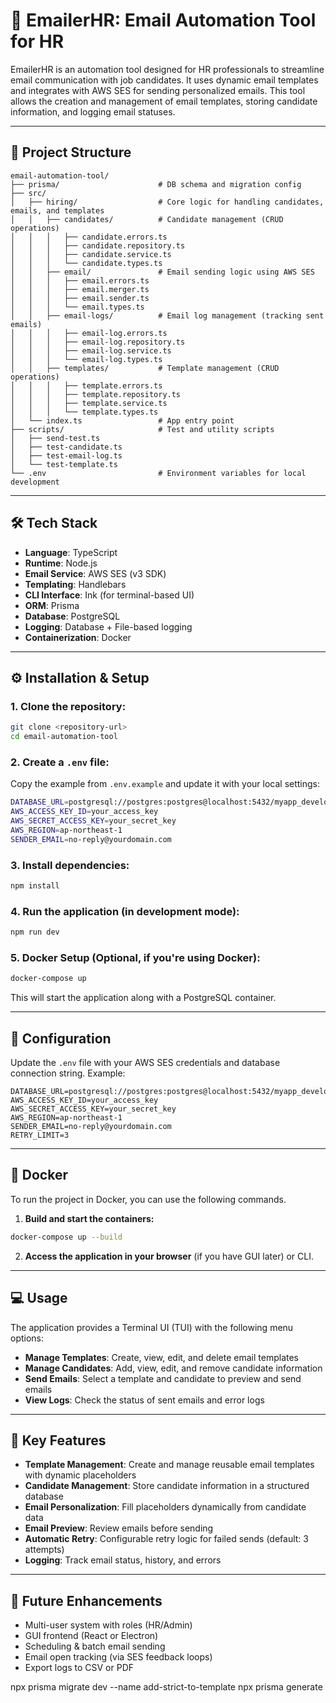 # 📧 EmailerHR: Email Automation Tool for HR

EmailerHR is an automation tool designed for HR professionals to streamline email communication with job candidates. It uses dynamic email templates and integrates with AWS SES for sending personalized emails. This tool allows the creation and management of email templates, storing candidate information, and logging email statuses.

---

## 📁 **Project Structure**

```
email-automation-tool/
├── prisma/                      # DB schema and migration config
├── src/
│   ├── hiring/                  # Core logic for handling candidates, emails, and templates
│   │   ├── candidates/          # Candidate management (CRUD operations)
│   │   │   ├── candidate.errors.ts
│   │   │   ├── candidate.repository.ts
│   │   │   ├── candidate.service.ts
│   │   │   └── candidate.types.ts
│   │   ├── email/               # Email sending logic using AWS SES
│   │   │   ├── email.errors.ts
│   │   │   ├── email.merger.ts
│   │   │   ├── email.sender.ts
│   │   │   └── email.types.ts
│   │   ├── email-logs/          # Email log management (tracking sent emails)
│   │   │   ├── email-log.errors.ts
│   │   │   ├── email-log.repository.ts
│   │   │   ├── email-log.service.ts
│   │   │   └── email-log.types.ts
│   │   ├── templates/           # Template management (CRUD operations)
│   │   │   ├── template.errors.ts
│   │   │   ├── template.repository.ts
│   │   │   ├── template.service.ts
│   │   │   └── template.types.ts
│   └── index.ts                 # App entry point
├── scripts/                     # Test and utility scripts
│   ├── send-test.ts
│   ├── test-candidate.ts
│   ├── test-email-log.ts
│   └── test-template.ts
└── .env                         # Environment variables for local development
```

---

## 🛠️ **Tech Stack**

- **Language**: TypeScript
- **Runtime**: Node.js
- **Email Service**: AWS SES (v3 SDK)
- **Templating**: Handlebars
- **CLI Interface**: Ink (for terminal-based UI)
- **ORM**: Prisma
- **Database**: PostgreSQL
- **Logging**: Database + File-based logging
- **Containerization**: Docker

---

## ⚙️ **Installation & Setup**

### 1. Clone the repository:

```bash
git clone <repository-url>
cd email-automation-tool
```

### 2. Create a `.env` file:

Copy the example from `.env.example` and update it with your local settings:

```bash
DATABASE_URL=postgresql://postgres:postgres@localhost:5432/myapp_development
AWS_ACCESS_KEY_ID=your_access_key
AWS_SECRET_ACCESS_KEY=your_secret_key
AWS_REGION=ap-northeast-1
SENDER_EMAIL=no-reply@yourdomain.com
```

### 3. Install dependencies:

```bash
npm install
```

### 4. Run the application (in development mode):

```bash
npm run dev
```

### 5. Docker Setup (Optional, if you're using Docker):

```bash
docker-compose up
```

This will start the application along with a PostgreSQL container.

---

## 🔧 **Configuration**

Update the `.env` file with your AWS SES credentials and database connection string. Example:

```
DATABASE_URL=postgresql://postgres:postgres@localhost:5432/myapp_development
AWS_ACCESS_KEY_ID=your_access_key
AWS_SECRET_ACCESS_KEY=your_secret_key
AWS_REGION=ap-northeast-1
SENDER_EMAIL=no-reply@yourdomain.com
RETRY_LIMIT=3
```

---

## 🐳 **Docker**

To run the project in Docker, you can use the following commands.

1. **Build and start the containers:**

```bash
docker-compose up --build
```

2. **Access the application in your browser** (if you have GUI later) or CLI.

---

## 💻 **Usage**

The application provides a Terminal UI (TUI) with the following menu options:

- **Manage Templates**: Create, view, edit, and delete email templates
- **Manage Candidates**: Add, view, edit, and remove candidate information
- **Send Emails**: Select a template and candidate to preview and send emails
- **View Logs**: Check the status of sent emails and error logs

---

## 🧩 **Key Features**

- **Template Management**: Create and manage reusable email templates with dynamic placeholders
- **Candidate Management**: Store candidate information in a structured database
- **Email Personalization**: Fill placeholders dynamically from candidate data
- **Email Preview**: Review emails before sending
- **Automatic Retry**: Configurable retry logic for failed sends (default: 3 attempts)
- **Logging**: Track email status, history, and errors

---

## 🚀 **Future Enhancements**

- Multi-user system with roles (HR/Admin)
- GUI frontend (React or Electron)
- Scheduling & batch email sending
- Email open tracking (via SES feedback loops)
- Export logs to CSV or PDF

<!-- Migration code sample -->

npx prisma migrate dev --name add-strict-to-template
npx prisma generate
